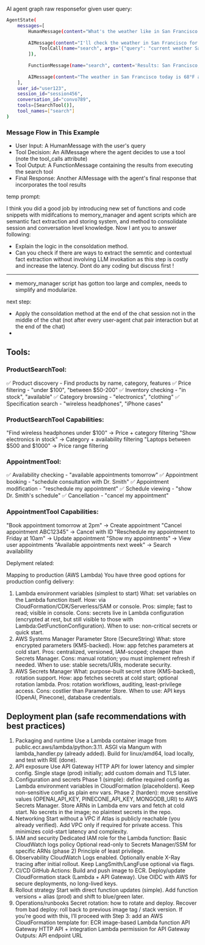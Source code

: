 

AI agent graph raw responsefor given user query:
```bash
AgentState(
    messages=[
        HumanMessage(content="What's the weather like in San Francisco today?"),
        
        AIMessage(content="I'll check the weather in San Francisco for you.", tool_calls=[
            ToolCall(name="search", args='{"query": "current weather San Francisco"}')
        ]),
        
        FunctionMessage(name="search", content='Results: San Francisco, CA weather: Currently 68°F and partly cloudy. High today 72°F with light westerly winds.'),
        
        AIMessage(content="The weather in San Francisco today is 68°F and partly cloudy. The forecast shows a high of 72°F with light westerly winds.")
    ],
    user_id="user123",
    session_id="session456",
    conversation_id="convo789",
    tools=[SearchTool()],
    tool_names=["search"]
)
```

### Message Flow in This Example
* User Input: A HumanMessage with the user's query
* Tool Decision: An AIMessage where the agent decides to use a tool (note the tool_calls attribute)
* Tool Output: A FunctionMessage containing the results from executing the search tool
* Final Response: Another AIMessage with the agent's final response that incorporates the tool results


temp prompt:

I think you did a good job by introducing new set of functions and code snippets with midifcations to memory_manager and agent scripts which are semantic fact extraction and storing system, and method to consolidate session and conversation level knowledge. 
Now I ant you to answer following:
* Explain the logic in the consoldation method.
* Can you check if there are ways to extract the semntic and contextual fact extraction without involving LLM invokation as this step is costly and increase the latency.
Dont do any coding but discuss first !

-------
* memory_manager script has gotton too large and complex, needs to simplify and modularize.

next step: 
* Apply the  consoldation method at the end of the chat session not in the middle of the chat (not after every user-agent chat pair interaction but at the end of the chat)
* 

## Tools:

### ProductSearchTool:
✅ Product discovery - Find products by name, category, features
✅ Price filtering - "under $100", "between $50-200"
✅ Inventory checking - "in stock", "available"
✅ Category browsing - "electronics", "clothing"
✅ Specification search - "wireless headphones", "iPhone cases"

### ProductSearchTool Capabilities:
"Find wireless headphones under $100" → Price + category filtering
"Show electronics in stock" → Category + availability filtering
"Laptops between $500 and $1000" → Price range filtering

### AppointmentTool:
✅ Availability checking - "available appointments tomorrow"
✅ Appointment booking - "schedule consultation with Dr. Smith"
✅ Appointment modification - "reschedule my appointment"
✅ Schedule viewing - "show Dr. Smith's schedule"
✅ Cancellation - "cancel my appointment"

### AppointmentTool Capabilities:
"Book appointment tomorrow at 2pm" → Create appointment
"Cancel appointment ABC12345" → Cancel with ID
"Reschedule my appointment to Friday at 10am" → Update appointment
"Show my appointments" → View user appointments
"Available appointments next week" → Search availability


Deplyment related:

Mapping to production (AWS Lambda)
You have three good options for production config delivery:
1) Lambda environment variables (simplest to start)
What: set variables on the Lambda function itself.
How: via CloudFormation/CDK/Serverless/SAM or console.
Pros: simple; fast to read; visible in console.
Cons: secrets live in Lambda configuration (encrypted at rest, but still visible to those with Lambda:GetFunctionConfiguration).
When to use: non-critical secrets or quick start.
2) AWS Systems Manager Parameter Store (SecureString)
What: store encrypted parameters (KMS-backed).
How: app fetches parameters at cold start.
Pros: centralized, versioned, IAM-scoped; cheaper than Secrets Manager.
Cons: manual rotation; you must implement refresh if needed.
When to use: stable secrets/URIs, moderate security.
3) AWS Secrets Manager
What: purpose-built secret store (KMS-backed), rotation support.
How: app fetches secrets at cold start; optional rotation lambda.
Pros: rotation workflows, auditing, least-privilege access.
Cons: costlier than Parameter Store.
When to use: API keys (OpenAI, Pinecone), database credentials.


## Deployment plan (safe recommendations with best practices)
1) Packaging and runtime
Use a Lambda container image from public.ecr.aws/lambda/python:3.11.
ASGI via Mangum with lambda_handler.py (already added).
Build for linux/amd64, load locally, and test with RIE (done).
2) API exposure
Use API Gateway HTTP API for lower latency and simpler config.
Single stage (prod) initially; add custom domain and TLS later.
3) Configuration and secrets
Phase 1 (simple): define required config as Lambda environment variables in CloudFormation (placeholders). Keep non-sensitive config as plain env vars.
Phase 2 (harden): move sensitive values (OPENAI_API_KEY, PINECONE_API_KEY, MONGODB_URI) to AWS Secrets Manager. Store ARNs in Lambda env vars and fetch at cold start.
No secrets in the image; no plaintext secrets in the repo.
4) Networking
Start without a VPC if Atlas is publicly reachable (you already verified). Add VPC only if required for private access. This minimizes cold-start latency and complexity.
5) IAM and security
Dedicated IAM role for the Lambda function:
Basic CloudWatch logs policy
Optional read-only to Secrets Manager/SSM for specific ARNs (phase 2)
Principle of least privilege.
6) Observability
CloudWatch Logs enabled.
Optionally enable X-Ray tracing after initial rollout.
Keep LangSmith/LangFuse optional via flags.
7) CI/CD
GitHub Actions:
Build and push image to ECR.
Deploy/update CloudFormation stack (Lambda + API Gateway).
Use OIDC with AWS for secure deployments, no long-lived keys.
8) Rollout strategy
Start with direct function updates (simple).
Add function versions + alias (prod) and shift to blue/green later.
9) Operations/runbooks
Secret rotation: how to rotate and deploy.
Recover from bad deploy: roll back to previous image tag / stack version.
If you’re good with this, I’ll proceed with Step 3: add an AWS CloudFormation template for:
ECR image-based Lambda function
API Gateway HTTP API + integration
Lambda permission for API Gateway
Outputs: API endpoint URL